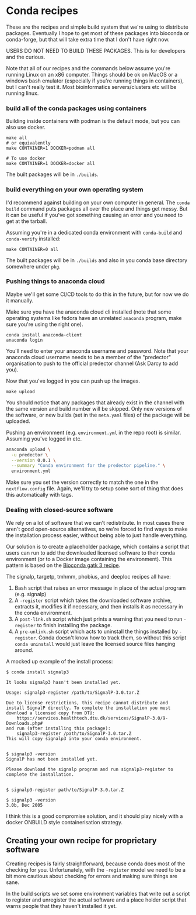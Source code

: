 # Conda recipes

These are the recipes and simple build system that we're using to distribute packages.
Eventually I hope to get most of these packages into bioconda or conda-forge, but that will take extra time that I don't have right now.

USERS DO NOT NEED TO BUILD THESE PACKAGES.
This is for developers and the curious.

Note that all of our recipes and the commands below assume you're running Linux
on an x86 computer. Things should be ok on MacOS or a windows bash emulator (especially if you're running things in containers),
but I can't really test it. Most bioinformatics servers/clusters etc will be running linux.


### build all of the conda packages using containers

Building inside containers with podman is the default mode, but you can also use docker.

```
make all
# or equivalently
make CONTAINER=1 DOCKER=podman all

# To use docker
make CONTAINER=1 DOCKER=docker all
```

The built packages will be in `./builds`.


### build everything on your own operating system

I'd recommend against building on your own computer in general.
The `conda build` command puts packages all over the place and things get messy.
But it can be useful if you've got something causing an error and you need to get at the tarball.

Assuming you're in a dedicated conda environment with `conda-build` and `conda-verify` installed:

```
make CONTAINER=0 all
```

The built packages will be in `./builds` and also in you conda base directory somewhere under `pkg`.


### Pushing things to anaconda cloud

Maybe we'll get some CI/CD tools to do this in the future, but for now we do it manually.

Make sure you have the anaconda cloud cli installed (note that some operating systems like fedora have an unrelated `anaconda` program, make sure you're using the right one).

```
conda install anaconda-client
anaconda login
```

You'll need to enter your anaconda username and password.
Note that your anaconda cloud username needs to be a member of the "predector" organisation to push to the official predector channel (Ask Darcy to add you).

Now that you've logged in you can push up the images.

```
make upload
```

You should notice that any packages that already exist in the channel with the same version and build number will be skipped.
Only new versions of the software, or new builds (set in the `meta.yaml` files) of the package will be uploaded.


Pushing an environment (e.g. `environment.yml` in the repo root) is similar.
Assuming you've logged in etc.

```bash
anaconda upload \
  -u predector \
  --version 0.0.1 \
  --summary "Conda environment for the predector pipeline." \
  environment.yml
```

Make sure you set the version correctly to match the one in the `nextflow.config` file.
Again, we'll try to setup some sort of thing that does this automatically with tags.


### Dealing with closed-source software

We rely on a lot of software that we can't redistribute.
In most cases there aren't good open-source alternatives, so we're forced to find ways to make
the installation process easier, without being able to just handle everything.

Our solution is to create a placeholder package, which contains a script that users
can run to add the downloaded licensed software to their conda environment (or to a Docker image containing the environment).
This pattern is based on the [Bioconda gatk 3 recipe](https://github.com/bioconda/bioconda-recipes/tree/master/recipes/gatk).

The signalp, targetp, tmhmm, phobius, and deeploc recipes all have:

1) Bash script that raises an error message in place of the actual program (e.g. signalp)
2) A `-register` script which takes the downloaded software archive, extracts it, modifies it if necessary, and then installs it as necessary in the conda environment.
3) A `post-link.sh` script which just prints a warning that you need to run `-register` to finish installing the package.
4) A `pre-unlink.sh` script which acts to uninstall the things installed by `-register`. Conda doesn't know how to track them, so without this script `conda uninstall` would just leave the licensed source files hanging around.


A mocked up example of the install process:

```
$ conda install signalp3

It looks signalp3 hasn't been installed yet.

Usage: signalp3-register /path/to/SignalP-3.0.tar.Z

Due to license restrictions, this recipe cannot distribute and
install SignalP directly. To complete the installation you must
download a licensed copy from DTU:
    https://services.healthtech.dtu.dk/services/SignalP-3.0/9-Downloads.php#
and run (after installing this package):
    signalp3-register /path/to/SignalP-3.0.tar.Z
This will copy signalp3 into your conda environment.


$ signalp3 -version
SignalP has not been installed yet.

Please download the signalp program and run signalp3-register to complete the installation.


$ signalp3-register path/to/SignalP-3.0.tar.Z

$ signalp3 -version
3.0b, Dec 2005
```

I think this is a good compromise solution, and it should play nicely with a docker ONBUILD style containerisation strategy.


## Creating your own recipe for proprietary software

Creating recipes is fairly straightforward, because conda does most of the checking for you.
Unfortunately, with the `-register` model we need to be a bit more cautious about checking for errors and making sure things are sane.

In the build scripts we set some environment variables that write out a script to register and unregister the actual software and a place holder script that warns people that they haven't installed it yet.

